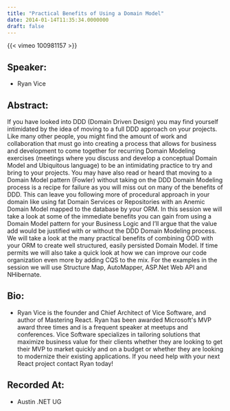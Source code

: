 ```yaml
---
title: "Practical Benefits of Using a Domain Model"
date: 2014-01-14T11:35:34.0000000
draft: false
---
```


{{< vimeo 100981157 >}}

## Speaker:

 - Ryan Vice

## Abstract:

<p>If you have looked into DDD (Domain Driven Design) you may find yourself intimidated by the idea of moving to a full DDD approach on your projects. Like many other people, you might find the amount of work and collaboration that must go into creating a process that allows for business and development to come together for recurring Domain Modeling exercises (meetings where you discuss and develop a conceptual Domain Model and Ubiquitous language) to be an intimidating practice to try and bring to your projects. You may have also read or heard that moving to a Domain Model pattern (Fowler) without taking on the DDD Domain Modeling process is a recipe for failure as you will miss out on many of the benefits of DDD. This can leave you following more of procedural approach in your domain like using fat Domain Services or Repositories with an Anemic Domain Model mapped to the database by your ORM. In this session we will take a look at some of the immediate benefits you can gain from using a Domain Model pattern for your Business Logic and I’ll argue that the value add would be justified with or without the DDD Domain Modeling process. We will take a look at the many practical benefits of combining OOD with your ORM to create well structured, easily persisted Domain Model. If time permits we will also take a quick look at how we can improve our code organization even more by adding CQS to the mix. For the examples in the session we will use Structure Map, AutoMapper, ASP.Net Web API and NHibernate.</p>

## Bio:

 - <p>Ryan Vice is the founder and Chief Architect of Vice Software, and author of Mastering React. Ryan has been awarded Microsoft's MVP award three times and is a frequent speaker at meetups and conferences. Vice Software specializes in tailoring solutions that maximize business value for their clients whether they are looking to get their MVP to market quickly and on a budget or whether they are looking to modernize their existing applications. If you need help with your next React project contact Ryan today!</p>

## Recorded At:

 - Austin .NET UG

